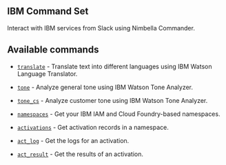 
## IBM Command Set

Interact with IBM services from Slack using Nimbella Commander.

## Available commands

- [`translate`](packages/translate) - Translate text into different languages using IBM Watson Language Translator.

- [`tone`](packages/tone_analyzer) - Analyze general tone using IBM Watson Tone Analyzer.

- [`tone_cs`](packages/tone_analyzer) - Analyze customer tone using IBM Watson Tone Analyzer.

- [`namespaces`](packages/functions) - Get your IBM IAM and Cloud Foundry-based namespaces.

- [`activations`](packages/functions) - Get activation records in a namespace.

- [`act_log`](packages/functions) - Get the logs for an activation.

- [`act_result`](packages/functions) - Get the results of an activation.